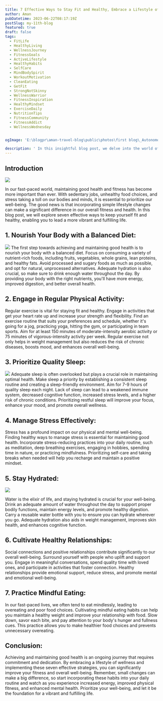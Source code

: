 ```yaml
---
title: 7 Effective Ways to Stay Fit and Healthy, Embrace a Lifestyle of Wellness
author: Aman
pubDatetime: 2023-06-22T08:17:19Z
postSlug: my-11th-blog
featured: true
draft: false
tags:
  - FitLife
  - HealthyLiving
  - WellnessJourney
  - FitnessGoals
  - ActiveLifestyle
  - HealthyHabits
  - SelfCare
  - MindBodySpirit
  - WorkoutMotivation
  - CleanEating
  - GetFit
  - StrongNotSkinny
  - WellnessWarrior
  - FitnessInspiration
  - HealthyMindset
  - ExerciseDaily
  - NutritionTips
  - FitnessCommunity
  - FitnessAddict
  - WellnessWednesday


ogImage: 'E:\blogpr\aman-travel-blog\public\photos\first blog\_Autonomous Wea 0.png'

description: ' In this insightful blog post, we delve into the world of fitness and well-being, exploring effective ways to stay fit and healthy by embracing a lifestyle of wellness. Discover practical strategies that empower you to prioritize your physical and mental health amidst the demands of modern life'
---
```


## Introduction


![](https://www.bing.com/images/create/7-effective-ways-to-stay-fit-and-healthy3a-embrace-/6495fdd6be8e4bcf9303d38685ed53a9?id=S9YyNnG61HGTj2ENprLeFQ%3d%3d&view=detailv2&idpp=genimg&FORM=GCRIDP&mode=overlay)


In our fast-paced world, maintaining good health and fitness has become more important than ever. With sedentary jobs, unhealthy food choices, and stress taking a toll on our bodies and minds, it is essential to prioritize our well-being. The good news is that incorporating simple lifestyle changes can make a significant difference in our overall fitness and health. In this blog post, we will explore seven effective ways to keep yourself fit and healthy, enabling you to lead a more vibrant and fulfilling life.

## 1. Nourish Your Body with a Balanced Diet:

![](https://www.bing.com/images/create/7-effective-ways-to-stay-fit-and-healthy3a-embrace-/6495fdd6be8e4bcf9303d38685ed53a9?id=S9YyNnG61HGTj2ENprLeFQ%3d%3d&view=detailv2&idpp=genimg&FORM=GCRIDP&mode=overlay)
The first step towards achieving and maintaining good health is to nourish your body with a balanced diet. Focus on consuming a variety of nutrient-rich foods, including fruits, vegetables, whole grains, lean proteins, and healthy fats. Avoid processed and sugary foods as much as possible, and opt for natural, unprocessed alternatives. Adequate hydration is also crucial, so make sure to drink enough water throughout the day. By providing your body with the right nutrients, you'll have more energy, improved digestion, and better overall health.

## 2. Engage in Regular Physical Activity:


Regular exercise is vital for staying fit and healthy. Engage in activities that get your heart rate up and increase your strength and flexibility. Find an exercise routine that suits your preferences and schedule, whether it's going for a jog, practicing yoga, hitting the gym, or participating in team sports. Aim for at least 150 minutes of moderate-intensity aerobic activity or 75 minutes of vigorous-intensity activity per week. Regular exercise not only helps in weight management but also reduces the risk of chronic diseases, boosts mood, and enhances overall well-being.

## 3. Prioritize Quality Sleep:

![](https://www.bing.com/images/create/prioritize-quality-sleep/6495fec45add424397804ef1c6309dea?id=FhDM2ZhVXPTMNtIYtZy2kA%3d%3d&view=detailv2&idpp=genimg&FORM=GCRIDP&mode=overlay)
Adequate sleep is often overlooked but plays a crucial role in maintaining optimal health. Make sleep a priority by establishing a consistent sleep routine and creating a sleep-friendly environment. Aim for 7-9 hours of quality sleep each night. Lack of sleep can lead to a weakened immune system, decreased cognitive function, increased stress levels, and a higher risk of chronic conditions. Prioritizing restful sleep will improve your focus, enhance your mood, and promote overall wellness.

## 4. Manage Stress Effectively:

Stress has a profound impact on our physical and mental well-being. Finding healthy ways to manage stress is essential for maintaining good health. Incorporate stress-reducing practices into your daily routine, such as meditation, deep breathing exercises, engaging in hobbies, spending time in nature, or practicing mindfulness. Prioritizing self-care and taking breaks when needed will help you recharge and maintain a positive mindset.

## 5. Stay Hydrated:

![](https://www.bing.com/images/create/woman-drinking-glass-of-water/6495ffd14e534a3b91ba4ad67b4e413a?id=AyziLI%2fLE85hX6fAjuYSTQ%3d%3d&view=detailv2&idpp=genimg&FORM=GCRIDP&mode=overlay)

Water is the elixir of life, and staying hydrated is crucial for your well-being. Drink an adequate amount of water throughout the day to support proper bodily functions, maintain energy levels, and promote healthy digestion. Carry a reusable water bottle with you to ensure you can hydrate wherever you go. Adequate hydration also aids in weight management, improves skin health, and enhances cognitive function.

## 6. Cultivate Healthy Relationships:
Social connections and positive relationships contribute significantly to our overall well-being. Surround yourself with people who uplift and support you. Engage in meaningful conversations, spend quality time with loved ones, and participate in activities that foster connection. Healthy relationships provide emotional support, reduce stress, and promote mental and emotional well-being.

## 7. Practice Mindful Eating:
In our fast-paced lives, we often tend to eat mindlessly, leading to overeating and poor food choices. Cultivating mindful eating habits can help you maintain a healthy weight and improve your relationship with food. Slow down, savor each bite, and pay attention to your body's hunger and fullness cues. This practice allows you to make healthier food choices and prevents unnecessary overeating.

## Conclusion:

Achieving and maintaining good health is an ongoing journey that requires commitment and dedication. By embracing a lifestyle of wellness and implementing these seven effective strategies, you can significantly improve your fitness and overall well-being. Remember, small changes can make a big difference, so start incorporating these habits into your daily routine and watch as you experience increased energy, improved physical fitness, and enhanced mental health. Prioritize your well-being, and let it be the foundation for a vibrant and fulfilling life.